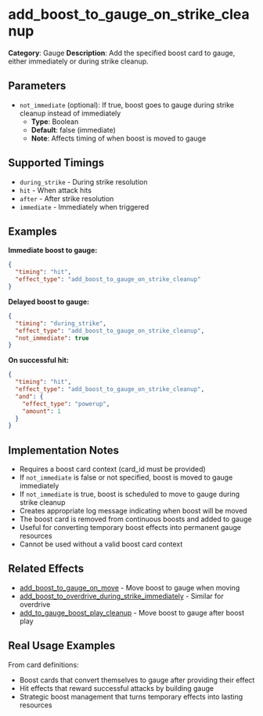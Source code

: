 # add_boost_to_gauge_on_strike_cleanup

**Category**: Gauge
**Description**: Add the specified boost card to gauge, either immediately or during strike cleanup.

## Parameters

- `not_immediate` (optional): If true, boost goes to gauge during strike cleanup instead of immediately
  - **Type**: Boolean
  - **Default**: false (immediate)
  - **Note**: Affects timing of when boost is moved to gauge

## Supported Timings

- `during_strike` - During strike resolution
- `hit` - When attack hits
- `after` - After strike resolution
- `immediate` - Immediately when triggered

## Examples

**Immediate boost to gauge:**
```json
{
  "timing": "hit",
  "effect_type": "add_boost_to_gauge_on_strike_cleanup"
}
```

**Delayed boost to gauge:**
```json
{
  "timing": "during_strike",
  "effect_type": "add_boost_to_gauge_on_strike_cleanup",
  "not_immediate": true
}
```

**On successful hit:**
```json
{
  "timing": "hit",
  "effect_type": "add_boost_to_gauge_on_strike_cleanup",
  "and": {
    "effect_type": "powerup",
    "amount": 1
  }
}
```

## Implementation Notes

- Requires a boost card context (card_id must be provided)
- If `not_immediate` is false or not specified, boost is moved to gauge immediately
- If `not_immediate` is true, boost is scheduled to move to gauge during strike cleanup
- Creates appropriate log message indicating when boost will be moved
- The boost card is removed from continuous boosts and added to gauge
- Useful for converting temporary boost effects into permanent gauge resources
- Cannot be used without a valid boost card context

## Related Effects

- [add_boost_to_gauge_on_move](add_boost_to_gauge_on_move.md) - Move boost to gauge when moving
- [add_boost_to_overdrive_during_strike_immediately](add_boost_to_overdrive_during_strike_immediately.md) - Similar for overdrive
- [add_to_gauge_boost_play_cleanup](add_to_gauge_boost_play_cleanup.md) - Move boost to gauge after boost play

## Real Usage Examples

From card definitions:
- Boost cards that convert themselves to gauge after providing their effect
- Hit effects that reward successful attacks by building gauge
- Strategic boost management that turns temporary effects into lasting resources